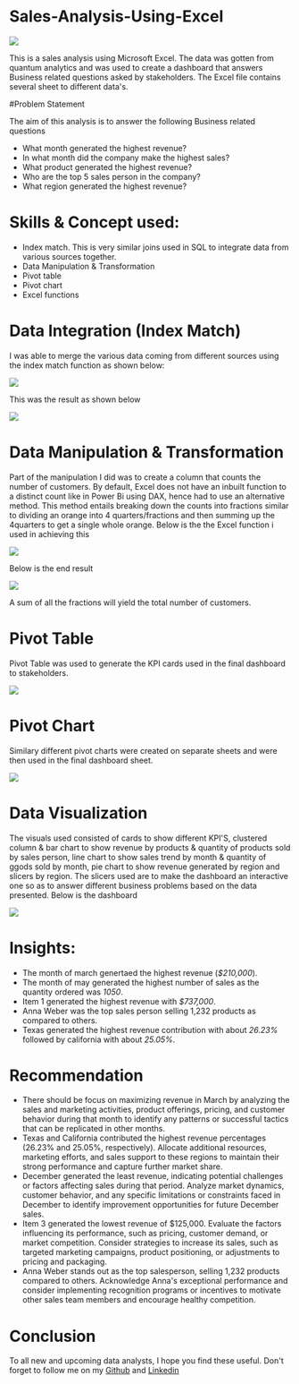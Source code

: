# Sales-Analysis-Using-Excel

![](Sales.jpg)

This is a sales analysis using Microsoft Excel. The data was gotten from quantum analytics and was used to create a dashboard that answers Business related questions asked by stakeholders. The Excel file contains several sheet to different data's.

#Problem Statement 

The aim of this analysis is to answer the following Business related questions

- What month generated the highest revenue?
- In what month did the company make the highest sales? 
- What product generated the highest revenue?
- Who are the top 5 sales person in the company?
- What region generated the highest revenue?

# Skills & Concept used:

- Index match. This is very similar joins used in SQL to integrate data from various sources together. 
- Data Manipulation & Transformation
- Pivot table
- Pivot chart
- Excel functions

# Data Integration (Index Match)
I was able to merge the various data coming from different sources using the index match function as shown below:

![](Index_Match.jpg)

This was the result as shown below

![](index_match2.jpg)

# Data Manipulation & Transformation

Part of the manipulation I did was to create a column that counts the number of customers. By default, Excel does not have an inbuilt function to a distinct count like in Power Bi using DAX, hence had to use an alternative method. This method entails breaking down the counts into fractions similar to dividing an orange into 4 quarters/fractions and then summing up the 4quarters to get a single whole orange. Below is the the Excel function i used in achieving this

![](Distinct_Count1.jpg)

Below is the end result

![](Distinct_Count2.jpg)

A sum of all the fractions will yield the total number of customers.

# Pivot Table

Pivot Table was used to generate the KPI cards used in the final dashboard to stakeholders.

![](Pivot_Table.jpg)

# Pivot Chart

Similary different pivot charts were created on separate sheets and were then used in the final dashboard sheet.

![](Pivot_Chart.jpg)

# Data Visualization

The visuals used consisted of cards to show different KPI'S, clustered column  & bar chart to show revenue by products & quantity of products sold by sales person, line chart to show sales trend by month & quantity of ggods sold by month, pie chart to show revenue generated by region and slicers by region. The slicers used are to make the dashboard an interactive one so as to answer different business problems based on the data presented. Below is the dashboard

![](Dashboard.jpg)

# Insights:

- The month of march genertaed the highest revenue (*$210,000*).
- The month of may generated the highest number of sales as the quantity ordered was *1050*. 
- Item 1 generated the highest revenue with *$737,000*.
- Anna Weber was the top sales person selling 1,232 products as compared to others.
- Texas generated the highest revenue contribution with about *26.23%* followed by california with about *25.05%*.

# Recommendation

- There should be focus on maximizing revenue in March by analyzing the sales and marketing activities, product offerings, pricing, and customer behavior during that month to identify any patterns or successful tactics that can be replicated in other months.
- Texas and California contributed the highest revenue percentages (26.23% and 25.05%, respectively). Allocate additional resources, marketing efforts, and sales support to these regions to maintain their strong performance and capture further market share.
- December generated the least revenue, indicating potential challenges or factors affecting sales during that period. Analyze market dynamics, customer behavior, and any specific limitations or constraints faced in December to identify improvement opportunities for future December sales.
-  Item 3 generated the lowest revenue of $125,000. Evaluate the factors influencing its performance, such as pricing, customer demand, or market competition. Consider strategies to increase its sales, such as targeted marketing campaigns, product positioning, or adjustments to pricing and packaging.
-  Anna Weber stands out as the top salesperson, selling 1,232 products compared to others. Acknowledge Anna's exceptional performance and consider implementing recognition programs or incentives to motivate other sales team members and encourage healthy competition.

# Conclusion

To all new and upcoming data analysts, I hope you find these useful. Don't forget to follow me on my [Github](https://github.com/Babzyadamu/) and [Linkedin](https://www.linkedin.com/in/ahmed-adamu-0b63b9a5)



